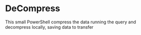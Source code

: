 # DeCompress
This small PowerShell compress the data running the query and decompress locally, saving data to transfer
